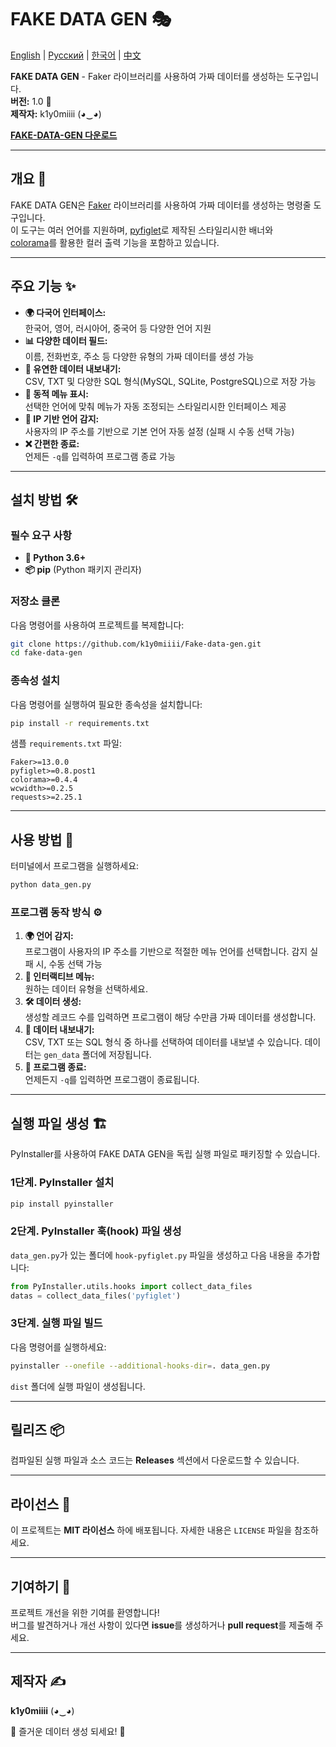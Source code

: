 # FAKE DATA GEN 🎭

[English](README.md) | [Русский](READ_RU.md) | [한국어](READ_KO.md) | [中文](READ_CN.md)

**FAKE DATA GEN** - Faker 라이브러리를 사용하여 가짜 데이터를 생성하는 도구입니다.  
**버전:** 1.0 🚀  
**제작자:** k1y0miiii (◕‿◕)


**[FAKE-DATA-GEN 다운로드](https://github.com/k1y0miiii/Fake-data-gen/releases/tag/v.1.0.1)**  

---

## 개요 📌

FAKE DATA GEN은 [Faker](https://github.com/joke2k/faker) 라이브러리를 사용하여 가짜 데이터를 생성하는 명령줄 도구입니다.  
이 도구는 여러 언어를 지원하며, [pyfiglet](https://github.com/pwaller/pyfiglet)로 제작된 스타일리시한 배너와  
[colorama](https://github.com/tartley/colorama)를 활용한 컬러 출력 기능을 포함하고 있습니다.

---

## 주요 기능 ✨

- **🌍 다국어 인터페이스:**  
  한국어, 영어, 러시아어, 중국어 등 다양한 언어 지원
- **📊 다양한 데이터 필드:**  
  이름, 전화번호, 주소 등 다양한 유형의 가짜 데이터를 생성 가능
- **📂 유연한 데이터 내보내기:**  
  CSV, TXT 및 다양한 SQL 형식(MySQL, SQLite, PostgreSQL)으로 저장 가능
- **🎨 동적 메뉴 표시:**  
  선택한 언어에 맞춰 메뉴가 자동 조정되는 스타일리시한 인터페이스 제공
- **📡 IP 기반 언어 감지:**  
  사용자의 IP 주소를 기반으로 기본 언어 자동 설정 (실패 시 수동 선택 가능)
- **❌ 간편한 종료:**  
  언제든 `-q`를 입력하여 프로그램 종료 가능

---

## 설치 방법 🛠️

### 필수 요구 사항

- **🐍 Python 3.6+**
- **📦 pip** (Python 패키지 관리자)

### 저장소 클론

다음 명령어를 사용하여 프로젝트를 복제합니다:

```bash
git clone https://github.com/k1y0miiii/Fake-data-gen.git
cd fake-data-gen
```

### 종속성 설치

다음 명령어를 실행하여 필요한 종속성을 설치합니다:

```bash
pip install -r requirements.txt
```

샘플 `requirements.txt` 파일:

```
Faker>=13.0.0
pyfiglet>=0.8.post1
colorama>=0.4.4
wcwidth>=0.2.5
requests>=2.25.1
```

---

## 사용 방법 🚀

터미널에서 프로그램을 실행하세요:

```bash
python data_gen.py
```

### 프로그램 동작 방식 ⚙️

1. **🌍 언어 감지:**  
   프로그램이 사용자의 IP 주소를 기반으로 적절한 메뉴 언어를 선택합니다. 감지 실패 시, 수동 선택 가능
2. **📜 인터랙티브 메뉴:**  
   원하는 데이터 유형을 선택하세요.
3. **🛠️ 데이터 생성:**  
   생성할 레코드 수를 입력하면 프로그램이 해당 수만큼 가짜 데이터를 생성합니다.
4. **💾 데이터 내보내기:**  
   CSV, TXT 또는 SQL 형식 중 하나를 선택하여 데이터를 내보낼 수 있습니다. 데이터는 `gen_data` 폴더에 저장됩니다.
5. **🚪 프로그램 종료:**  
   언제든지 `-q`를 입력하면 프로그램이 종료됩니다.

---

## 실행 파일 생성 🏗️

PyInstaller를 사용하여 FAKE DATA GEN을 독립 실행 파일로 패키징할 수 있습니다.

### 1단계. PyInstaller 설치

```bash
pip install pyinstaller
```

### 2단계. PyInstaller 훅(hook) 파일 생성

`data_gen.py`가 있는 폴더에 `hook-pyfiglet.py` 파일을 생성하고 다음 내용을 추가합니다:

```python
from PyInstaller.utils.hooks import collect_data_files
datas = collect_data_files('pyfiglet')
```

### 3단계. 실행 파일 빌드

다음 명령어를 실행하세요:

```bash
pyinstaller --onefile --additional-hooks-dir=. data_gen.py
```

`dist` 폴더에 실행 파일이 생성됩니다.

---

## 릴리즈 📦

컴파일된 실행 파일과 소스 코드는 **Releases** 섹션에서 다운로드할 수 있습니다.

---

## 라이선스 📜

이 프로젝트는 **MIT 라이선스** 하에 배포됩니다. 자세한 내용은 `LICENSE` 파일을 참조하세요.

---

## 기여하기 🤝

프로젝트 개선을 위한 기여를 환영합니다!  
버그를 발견하거나 개선 사항이 있다면 **issue**를 생성하거나 **pull request**를 제출해 주세요.

---

## 제작자 ✍️

**k1y0miiii** (◕‿◕)

🎉 즐거운 데이터 생성 되세요! 🚀
